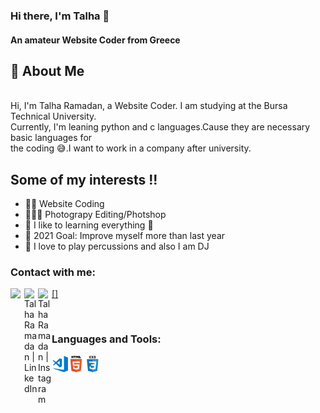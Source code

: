 <h3 align="left"> Hi there, I'm Talha 👋</h3>
<h4 align="left">An amateur Website Coder from Greece</h4>

## 📖  About Me
<br> Hi, I'm Talha Ramadan, a Website Coder. I am studying at the Bursa Technical University.</br>
Currently, I'm leaning python and c languages.Cause they are necessary basic languages for</br>
 the coding 😅.I want to work in a company after university.

## Some of my interests !!

- 👨‍💻 Website Coding
- 👨🏻‍🎨 Photograpy Editing/Photshop
- 🌱 I like to learning everything 🤣
- 🥅 2021 Goal: Improve myself more than last year
- 🎼 I love to play percussions and also I am  DJ

### Contact with me:

<a href="mailto:mert.bozkirr@gmail.com">[<img align="left" width="22px" src="https://cdn.icon-icons.com/icons2/652/PNG/512/gmail_icon-icons.com_59877.png" />]</a>
[<img align="left" alt="Talha Ramadan | LinkedIn" width="22px" src="https://cdn.jsdelivr.net/npm/simple-icons@v3/icons/linkedin.svg" />][linkedin]
[<img align="left" alt="Talha Ramadan | Instagram" width="22px" src="https://cdn.jsdelivr.net/npm/simple-icons@v3/icons/instagram.svg" />][instagram]

<br>

### Languages and Tools:

<img align="left" alt="Visual Studio Code" width="26px" src="https://raw.githubusercontent.com/github/explore/80688e429a7d4ef2fca1e82350fe8e3517d3494d/topics/visual-studio-code/visual-studio-code.png" />
<img align="left" alt="HTML5" width="26px" src="https://raw.githubusercontent.com/github/explore/80688e429a7d4ef2fca1e82350fe8e3517d3494d/topics/html/html.png" />
<img align="left" alt="CSS3" width="26px" src="https://raw.githubusercontent.com/github/explore/80688e429a7d4ef2fca1e82350fe8e3517d3494d/topics/css/css.png" />

<br>

[instagram]: https://instagram.com/talha___ra
[linkedin]: https://linkedin.com/in/talha-ramadan-17910b1ba/
